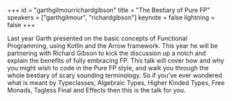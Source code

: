 ﻿+++
id = "garthgilmourrichardgibson"
title = "The Bestiary of Pure FP"
speakers = ["garthgilmour", "richardgibson"]
keynote = false
lightning = false
+++

Last year Garth presented on the basic concepts of Functional Programming, using Kotlin and the Arrow framework. This year he will be partnering with Richard Gibson to kick the discussion up a notch and explain the benefits of fully embracing FP. This talk will cover how and why you might wish to code in the Pure FP style, and walk you through the whole bestiary of scary sounding terminology. So if you've ever wondered what is meant by Typeclasses, Algebraic Types, Higher Kinded Types, Free Monads, Tagless Final and Effects then this is the talk for you.